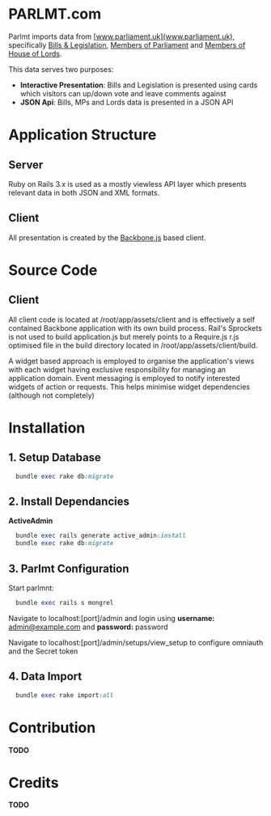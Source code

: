 # PARLMT.com

Parlmt imports data from [www.parliament.uk](www.parliament.uk), specifically [Bills & Legislation](http://www.parliament.uk/business/bills-and-legislation/), [Members of Parliament](http://www.parliament.uk/mps-lords-and-offices/mps/) and [Members of House of Lords](http://www.parliament.uk/mps-lords-and-offices/lords/).

This data serves two purposes:

+ **Interactive Presentation**: Bills and Legislation is presented using cards which visitors can up/down vote and leave comments against
+ **JSON Api**: Bills, MPs and Lords data is presented in a JSON API

# Application Structure

## Server

Ruby on Rails 3.x is used as a mostly viewless API layer which presents relevant data in both JSON and XML formats.

## Client

All presentation is created by the [Backbone.js](http://backbonejs.org) based client.

# Source Code

## Client

All client code is located at /root/app/assets/client and is effectively a self contained Backbone application with its own build process. Rail's Sprockets is not used to build application.js but merely points to a Require.js r.js optimised file in the build directory located in /root/app/assets/client/build.

A widget based approach is employed to organise the application's views with each widget having exclusive responsibility for managing an application domain. Event messaging is employed to notify interested widgets of action or requests. This helps minimise widget dependencies (although not completely)

# Installation

## 1. Setup Database

```ruby
  bundle exec rake db:migrate
```

## 2. Install Dependancies


**ActiveAdmin**

```ruby
  bundle exec rails generate active_admin:install
  bundle exec rake db:migrate
```

## 3. Parlmt Configuration

Start parlmnt:

```ruby
  bundle exec rails s mongrel
```

Navigate to localhost:[port]/admin and login using **username:** admin@example.com and **password:** password

Navigate to localhost:[port]/admin/setups/view_setup to configure omniauth and the Secret token


## 4. Data Import

```ruby
  bundle exec rake import:all
```



# Contribution

**TODO**

# Credits

**TODO**